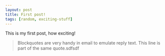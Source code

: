 ```yaml
---
layout: post
title: First post!
tags: [random, exciting-stuff]
---
```


This is my first post, how exciting!
> Blockquotes are very handy in email to emulate reply text.
> This line is part of the same quote.sdfsdf
